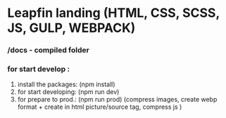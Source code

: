 # Leapfin landing (HTML, CSS, SCSS, JS, GULP, WEBPACK)
### /docs - compiled folder
### for start develop :
1. install the packages: (npm install)
2. for start developing: (npm run dev) 
3. for prepare to prod.: (npm run prod) (compress images, create webp format + create in html picture/source tag, compress js )
